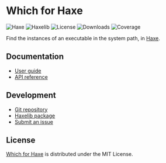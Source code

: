 # Which for Haxe
![Haxe](https://badgen.net/badge/haxe/%3E%3D4.3.0/green) ![Haxelib](https://badgen.net/haxelib/v/which) ![License](https://badgen.net/haxelib/license/which) ![Downloads](https://badgen.net/haxelib/d/which) ![Coverage](https://badgen.net/codecov/c/github/cedx/which.hx)

Find the instances of an executable in the system path, in [Haxe](https://haxe.org).

## Documentation
- [User guide](https://github.com/cedx/which.hx/wiki)
- [API reference](https://docs.belin.io/which.hx)

## Development
- [Git repository](https://github.com/cedx/which.hx)
- [Haxelib package](https://lib.haxe.org/p/which)
- [Submit an issue](https://github.com/cedx/which.hx/issues)

## License
[Which for Haxe](https://github.com/cedx/which.hx) is distributed under the MIT License.
